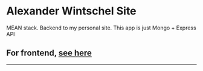 # Alexander Wintschel Site

MEAN stack. Backend to my personal site. This app is just Mongo + Express API

## For frontend, [see here](https://github.com/Baelx/personal-site-frontend)

---
